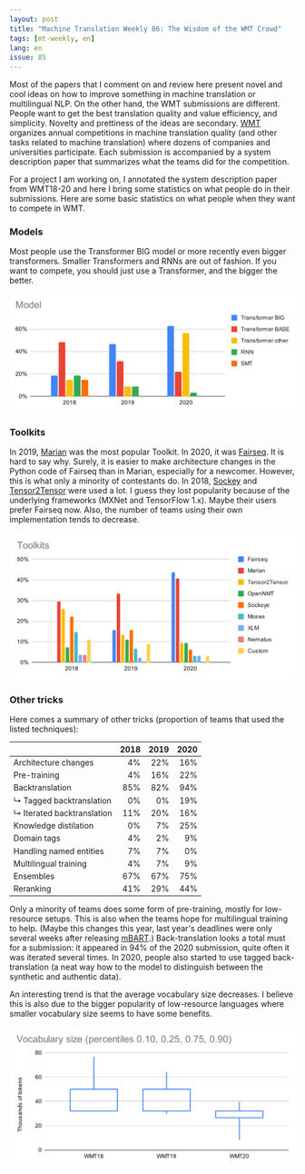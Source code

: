```yaml
---
layout: post
title: "Machine Translation Weekly 86: The Wisdom of the WMT Crowd"
tags: [mt-weekly, en]
lang: en
issue: 85
---
```


Most of the papers that I comment on and review here present novel and cool
ideas on how to improve something in machine translation or multilingual NLP.
On the other hand, the WMT submissions are different. People want to get the
best translation quality and value efficiency, and simplicity. Novelty and
prettiness of the ideas are secondary. [WMT](http://www.statmt.org/wmt21)
organizes annual competitions in machine translation quality (and other tasks
related to machine translation) where dozens of companies and universities
participate. Each submission is accompanied by a system description paper that
summarizes what the teams did for the competition.

For a project I am working on, I annotated the system description paper from
WMT18-20 and here I bring some statistics on what people do in their
submissions. Here are some basic statistics on what people when they want to
compete in WMT.

### Models

Most people use the Transformer BIG model or more recently even bigger
transformers. Smaller Transformers and RNNs are out of fashion. If you want to
compete, you should just use a Transformer, and the bigger the better.

![Model types](/assets/MT-Weekly-86/model_types.svg)


### Toolkits

In 2019, [Marian](https://marian-nmt.github.io/) was the most popular Toolkit.
In 2020, it was [Fairseq](https://github.com/pytorch/fairseq). It is hard to
say why. Surely, it is easier to make architecture changes in the Python code
of Fairseq than in Marian, especially for a newcomer. However, this is what
only a minority of contestants do. In 2018,
[Sockey](https://github.com/awslabs/sockeye) and
[Tensor2Tensor](https://github.com/tensorflow/tensor2tensor) were used a lot. I
guess they lost popularity because of the underlying frameworks (MXNet and
TensorFlow 1.x). Maybe their users prefer Fairseq now.  Also, the number of
teams using their own implementation tends to decrease.

![Model types](/assets/MT-Weekly-86/toolkits.svg)

### Other tricks

Here comes a summary of other tricks (proportion of teams that used the listed
techniques):

|                            | 2018| 2019| 2020|
|:---------------------------|----:|----:|----:|
| Architecture changes       |  4% | 22% | 16% |
| Pre-training               |  4% | 16% | 22% |
| Backtranslation            | 85% | 82% | 94% |
| ↳ Tagged backtranslation   |  0% |  0% | 19% |
| ↳ Iterated backtranslation | 11% | 20% | 16% |
| Knowledge distilation      |  0% |  7% | 25% |
| Domain tags                |  4% |  2% |  9% |
| Handling named entities    |  7% |  7% |  0% |
| Multilingual training      |  4% |  7% |  9% |
| Ensembles                  | 67% | 67% | 75% |
| Reranking                  | 41% | 29% | 44% |

Only a minority of teams does some form of pre-training, mostly for
low-resource setups. This is also when the teams hope for multilingual training
to help. (Maybe this changes this year, last year's deadlines were only several
weeks after releasing [mBART](https://arxiv.org/abs/2001.08210).)
Back-translation looks a total must for a submission: it appeared in 94% of the
2020 submission, quite often it was iterated several times. In 2020, people
also started to use tagged back-translation (a neat way how to the model to
distinguish between the synthetic and authentic data).

An interesting trend is that the average vocabulary size decreases. I believe
this is also due to the bigger popularity of low-resource languages where
smaller vocabulary size seems to have some benefits.

![Model types](/assets/MT-Weekly-86/vocab_size.svg)
